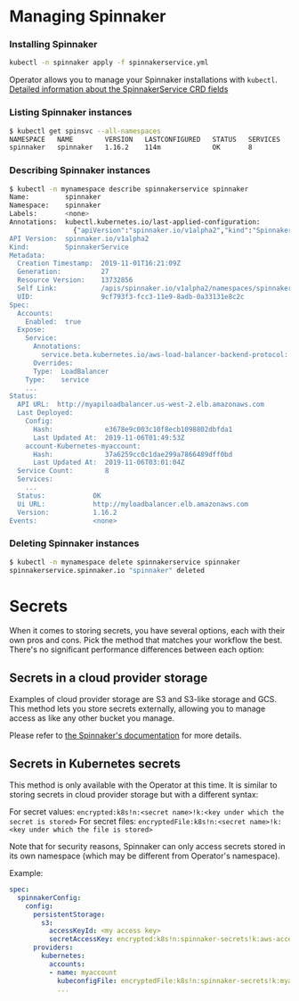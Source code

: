 # Managing Spinnaker

### Installing Spinnaker

```bash
kubectl -n spinnaker apply -f spinnakerservice.yml 
```

Operator allows you to manage your Spinnaker installations with `kubectl`. [Detailed information about the SpinnakerService CRD fields](./options.md)

### Listing Spinnaker instances
```bash
$ kubectl get spinsvc --all-namespaces
NAMESPACE   NAME        VERSION   LASTCONFIGURED   STATUS   SERVICES   URL
spinnaker   spinnaker   1.16.2    114m             OK       8          http://myloadbalancer.us-west-2.elb.amazonaws.com
```

### Describing Spinnaker instances
```bash
$ kubectl -n mynamespace describe spinnakerservice spinnaker
Name:         spinnaker
Namespace:    spinnaker
Labels:       <none>
Annotations:  kubectl.kubernetes.io/last-applied-configuration:
                {"apiVersion":"spinnaker.io/v1alpha2","kind":"SpinnakerService","metadata":{"annotations":{},"name":"spinnaker","namespace":"spinnaker"},"...
API Version:  spinnaker.io/v1alpha2
Kind:         SpinnakerService
Metadata:
  Creation Timestamp:  2019-11-01T16:21:09Z
  Generation:          27
  Resource Version:    13732856
  Self Link:           /apis/spinnaker.io/v1alpha2/namespaces/spinnaker/spinnakerservices/spinnaker
  UID:                 9cf793f3-fcc3-11e9-8adb-0a33131e8c2c
Spec:
  Accounts:
    Enabled:  true
  Expose:
    Service:
      Annotations:
        service.beta.kubernetes.io/aws-load-balancer-backend-protocol:  http
      Overrides:
      Type:  LoadBalancer
    Type:    service
    ...
Status:
  API URL:  http://myapiloadbalancer.us-west-2.elb.amazonaws.com
  Last Deployed:
    Config:
      Hash:             e3678e9c003c10f8ecb1098802dbfda1
      Last Updated At:  2019-11-06T01:49:53Z
    account-Kubernetes-myaccount:
      Hash:             37a6259cc0c1dae299a7866489dff0bd
      Last Updated At:  2019-11-06T03:01:04Z
  Service Count:        8
  Services:
    ...
  Status:            OK
  Ui URL:            http://myloadbalancer.elb.amazonaws.com
  Version:           1.16.2
Events:              <none>
```

### Deleting Spinnaker instances

```bash
$ kubectl -n mynamespace delete spinnakerservice spinnaker
spinnakerservice.spinnaker.io "spinnaker" deleted
```

# Secrets
When it comes to storing secrets, you have several options, each with their own pros and cons. Pick the method that matches your workflow the best. There's no significant performance differences between each option:

## Secrets in a cloud provider storage 

Examples of cloud provider storage are S3 and S3-like storage and GCS. This method lets you store secrets externally, allowing you to manage access as like any other bucket you manage.

Please refer to [the Spinnaker's documentation](https://www.spinnaker.io/reference/halyard/secrets/) for more details.

## Secrets in Kubernetes secrets
This method is only available with the Operator at this time. It is similar to storing secrets in cloud provider storage but with a different syntax:

For secret values: `encrypted:k8s!n:<secret name>!k:<key under which the secret is stored>`
For secret files: `encryptedFile:k8s!n:<secret name>!k:<key under which the file is stored>`

Note that for security reasons, Spinnaker can only access secrets stored in its own namespace (which may be different
from Operator's namespace).

Example:

```yaml
spec:
  spinnakerConfig:
    config:
      persistentStorage:
        s3:
          accessKeyId: <my access key>
          secretAccessKey: encrypted:k8s!n:spinnaker-secrets!k:aws-access-key
      providers:
        kubernetes:
          accounts:
          - name: myaccount
            kubeconfigFile: encryptedFile:k8s!n:spinnaker-secrets!k:myaccount-kubeconfig
            ... 
``` 
